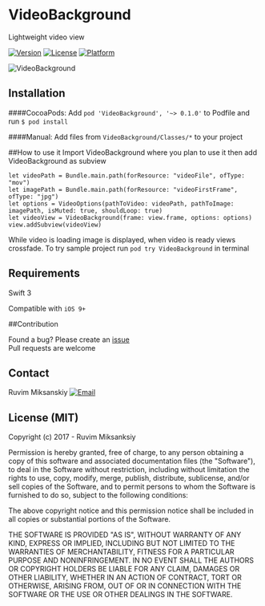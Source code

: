 # VideoBackground
Lightweight video view


[![Version](https://img.shields.io/cocoapods/v/VideoBackground.svg?style=flat)](http://cocoapods.org/pods/VideoBackground)
[![License](https://img.shields.io/cocoapods/l/VideoBackground.svg?style=flat)](http://cocoapods.org/pods/VideoBackground)
[![Platform](https://img.shields.io/cocoapods/p/VideoBackground.svg?style=flat)](http://cocoapods.org/pods/VideoBackground)

![VideoBackground](http://codingroup.com/assets/external/video-background.gif)


## Installation 
####CocoaPods:
Add `pod 'VideoBackground', '~> 0.1.0'` to Podfile and run `$ pod install`


####Manual:
Add files from `VideoBackground/Classes/*` to your project

##How to use it 
Import VideoBackground where you plan to use it then add VideoBackground as subview
 
```
let videoPath = Bundle.main.path(forResource: "videoFile", ofType: "mov")
let imagePath = Bundle.main.path(forResource: "videoFirstFrame", ofType: "jpg")
let options = VideoOptions(pathToVideo: videoPath, pathToImage: imagePath, isMuted: true, shouldLoop: true)
let videoView = VideoBackground(frame: view.frame, options: options)
view.addSubview(videoView)
```

While video is loading image is displayed, when video is ready views crossfade. To try sample project run `pod try VideoBackground` in terminal



## Requirements

Swift 3

Compatible with `iOS 9+`

##Contribution

Found a bug? Please create an [issue](https://github.com/mruvim/VideoBackground/issues) </br>
Pull requests are welcome


## Contact

Ruvim Miksanskiy 
<a href="mailto:ruva@codingroup.com">![Email](http://codingroup.com/assets/external/email-icon.png)</a>

## License (MIT)

Copyright (c) 2017 -  Ruvim Miksanksiy

Permission is hereby granted, free of charge, to any person obtaining a copy
of this software and associated documentation files (the "Software"), to deal
in the Software without restriction, including without limitation the rights
to use, copy, modify, merge, publish, distribute, sublicense, and/or sell
copies of the Software, and to permit persons to whom the Software is
furnished to do so, subject to the following conditions:

The above copyright notice and this permission notice shall be included in
all copies or substantial portions of the Software.

THE SOFTWARE IS PROVIDED "AS IS", WITHOUT WARRANTY OF ANY KIND, EXPRESS OR
IMPLIED, INCLUDING BUT NOT LIMITED TO THE WARRANTIES OF MERCHANTABILITY,
FITNESS FOR A PARTICULAR PURPOSE AND NONINFRINGEMENT. IN NO EVENT SHALL THE
AUTHORS OR COPYRIGHT HOLDERS BE LIABLE FOR ANY CLAIM, DAMAGES OR OTHER
LIABILITY, WHETHER IN AN ACTION OF CONTRACT, TORT OR OTHERWISE, ARISING FROM,
OUT OF OR IN CONNECTION WITH THE SOFTWARE OR THE USE OR OTHER DEALINGS IN
THE SOFTWARE.
